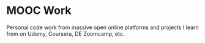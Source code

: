 # MOOC Work
Personal code work from massive open online platforms and projects I learn from on Udemy, Coursera, DE Zoomcamp, etc.
